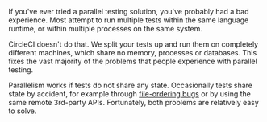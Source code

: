 If you've ever tried a parallel testing solution, you've probably had a bad experience.
Most attempt to run multiple tests within the same language runtime, or within multiple processes on the same system.

CircleCI doesn't do that.
We split your tests up and run them on completely different machines, which share no memory, processes or databases.
This fixes the vast majority of the problems that people experience with parallel testing.

Parallelism works if tests do not share any state.
Occasionally tests share state by accident, for example through
[file-ordering bugs](/docs/file-ordering)
or by using the same remote 3rd-party APIs.
Fortunately, both problems are relatively easy to solve.
